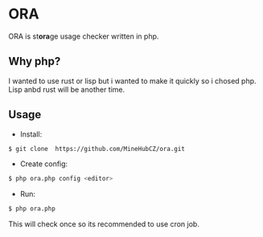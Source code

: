 # ORA

ORA is st**ora**ge usage checker written in php.

## Why php?

I wanted to use rust or lisp but i wanted to make it quickly so i chosed php. Lisp anbd rust will be another time.

## Usage

- Install:
```sh
$ git clone  https://github.com/MineHubCZ/ora.git
```

- Create config:
```sh
$ php ora.php config <editor>
```

- Run:
```sh
$ php ora.php 
```

This will check once so its recommended to use cron job.

